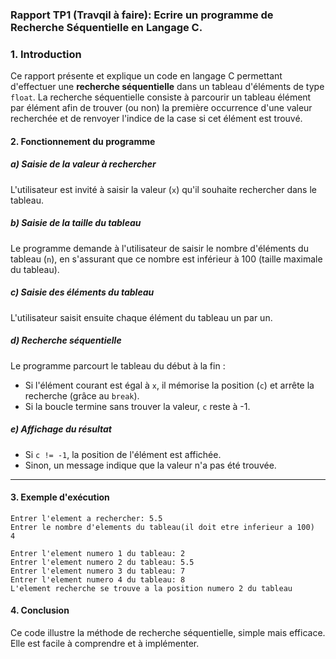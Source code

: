 ### Rapport TP1 (Travqil à faire): Ecrire un programme de Recherche Séquentielle en Langage C.

### 1. Introduction

Ce rapport présente et explique un code en langage C permettant d'effectuer une **recherche séquentielle**  dans un tableau d'éléments de type `float`. La recherche séquentielle consiste à parcourir un tableau élément par élément afin de trouver (ou non) la première occurrence d'une valeur recherchée et de renvoyer l'indice de la case si cet élément est trouvé.

#### 2. Fonctionnement du programme

##### a) Saisie de la valeur à rechercher
L'utilisateur est invité à saisir la valeur (`x`) qu'il souhaite rechercher dans le tableau.

##### b) Saisie de la taille du tableau
Le programme demande à l'utilisateur de saisir le nombre d'éléments du tableau (`n`), en s'assurant que ce nombre est inférieur à 100 (taille maximale du tableau).

##### c) Saisie des éléments du tableau
L'utilisateur saisit ensuite chaque élément du tableau un par un.

##### d) Recherche séquentielle
Le programme parcourt le tableau du début à la fin :
- Si l'élément courant est égal à `x`, il mémorise la position (`c`) et arrête la recherche (grâce au `break`).
- Si la boucle termine sans trouver la valeur, `c` reste à -1.

##### e) Affichage du résultat
- Si `c != -1`, la position de l'élément est affichée.
- Sinon, un message indique que la valeur n'a pas été trouvée.

---
#### 3. Exemple d'exécution

```
Entrer l'element a rechercher: 5.5
Entrer le nombre d'elements du tableau(il doit etre inferieur a 100)
4

Entrer l'element numero 1 du tableau: 2
Entrer l'element numero 2 du tableau: 5.5
Entrer l'element numero 3 du tableau: 7
Entrer l'element numero 4 du tableau: 8
L'element recherche se trouve a la position numero 2 du tableau
```

#### 4. Conclusion

Ce code illustre  la méthode de recherche séquentielle, simple mais efficace. Elle est facile à comprendre et à implémenter. 
